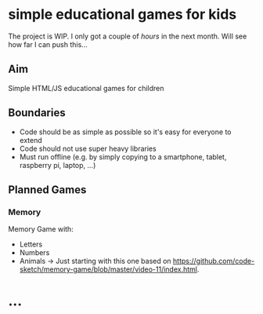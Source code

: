 # simple educational games for kids
The project is WIP. I only got a couple of *hours* in the next month. Will see how far I can push this...

## Aim
Simple HTML/JS educational games for children

## Boundaries
- Code should be as simple as possible so it's easy for everyone to extend
- Code should not use super heavy libraries
- Must run offline (e.g. by simply copying to a smartphone, tablet, raspberry pi, laptop, ...)

## Planned Games
### Memory
Memory Game with:
- Letters
- Numbers
- Animals -> Just starting with this one based on https://github.com/code-sketch/memory-game/blob/master/video-11/index.html. 

# ... 
